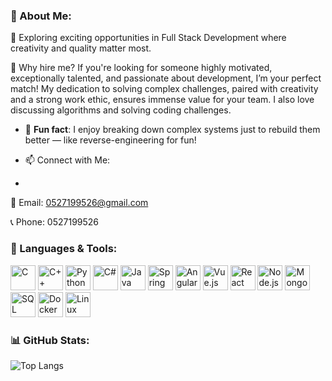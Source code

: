 ### 🌟 About Me:

🤝 Exploring exciting opportunities in Full Stack Development where creativity and quality matter most.


📝 Why hire me?
If you're looking for someone highly motivated, exceptionally talented, and passionate about development, I’m your perfect match!
My dedication to solving complex challenges, paired with creativity and a strong work ethic, ensures immense value for your team.
I also love discussing algorithms and solving coding challenges. 


- 🧩 **Fun fact**: I enjoy breaking down complex systems just to rebuild them better — like reverse-engineering for fun!

- 📫 Connect with Me:

- 
📧 Email: 0527199526@gmail.com


📞 Phone: 0527199526





### 🧰 Languages & Tools:

<p align="left">
  <!-- Backend & Languages -->
  <img src="https://cdn.jsdelivr.net/gh/devicons/devicon/icons/c/c-original.svg" alt="C" width="40" height="40"/>
  <img src="https://cdn.jsdelivr.net/gh/devicons/devicon/icons/cplusplus/cplusplus-original.svg" alt="C++" width="40" height="40"/>
  <img src="https://cdn.jsdelivr.net/gh/devicons/devicon/icons/python/python-original.svg" alt="Python" width="40" height="40"/>
  <img src="https://cdn.jsdelivr.net/gh/devicons/devicon/icons/csharp/csharp-original.svg" alt="C#" width="40" height="40"/>
  <img src="https://cdn.jsdelivr.net/gh/devicons/devicon/icons/java/java-original.svg" alt="Java" width="40" height="40"/>
  <img src="https://cdn.jsdelivr.net/gh/devicons/devicon/icons/spring/spring-original.svg" alt="Spring Boot" width="40" height="40"/>

  <!-- Frontend -->
  <img src="https://cdn.jsdelivr.net/gh/devicons/devicon/icons/angularjs/angularjs-original.svg" alt="Angular" width="40" height="40"/>
  <img src="https://cdn.jsdelivr.net/gh/devicons/devicon/icons/vuejs/vuejs-original.svg" alt="Vue.js" width="40" height="40"/>
  <img src="https://cdn.jsdelivr.net/gh/devicons/devicon/icons/react/react-original.svg" alt="React" width="40" height="40"/>

  <!-- Backend/Runtime -->
  <img src="https://cdn.jsdelivr.net/gh/devicons/devicon/icons/nodejs/nodejs-original.svg" alt="Node.js" width="40" height="40"/>

  <!-- Databases -->
  <img src="https://cdn.jsdelivr.net/gh/devicons/devicon/icons/mongodb/mongodb-original.svg" alt="MongoDB" width="40" height="40"/>
  <img src="https://cdn.jsdelivr.net/gh/devicons/devicon/icons/microsoftsqlserver/microsoftsqlserver-plain.svg" alt="SQL Server" width="40" height="40"/>

  <!-- DevOps / OS -->
  <img src="https://cdn.jsdelivr.net/gh/devicons/devicon/icons/docker/docker-original.svg" alt="Docker" width="40" height="40"/>
  <img src="https://cdn.jsdelivr.net/gh/devicons/devicon/icons/linux/linux-original.svg" alt="Linux" width="40" height="40"/>
</p>





### 📊 GitHub Stats:


![Top Langs](https://github-readme-stats.vercel.app/api/top-langs/?username=TAMAR-ZIL&layout=compact&theme=tokyonight)





